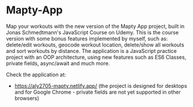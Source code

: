 # Mapty-App

Map your workouts with the new version of the Mapty App project, built in Jonas Schmedtmann's JavaScript Course on Udemy. 
This is the course version with some bonus features implemented by myself, such as: delete/edit workouts, geocode workout location, delete/show all workouts and 
sort workouts by distance. 
The application is a JavaScript practice project with an OOP architecture, using new features such as ES6 Classes, private fields, async/await and much more. 

Check the application at: 
- https://aly2705-mapty.netlify.app/ (the project is designed for desktops and for Google Chrome - private fields are not yet supported in other browsers)
